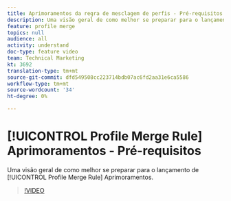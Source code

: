 ```yaml
---
title: Aprimoramentos da regra de mesclagem de perfis - Pré-requisitos
description: Uma visão geral de como melhor se preparar para o lançamento dos Aprimoramentos de regras de mesclagem de Perfis.
feature: profile merge
topics: null
audience: all
activity: understand
doc-type: feature video
team: Technical Marketing
kt: 3692
translation-type: tm+mt
source-git-commit: dfd549508cc223714bdb07ac6fd2aa31e6ca5586
workflow-type: tm+mt
source-wordcount: '34'
ht-degree: 0%

---
```



# [!UICONTROL Profile Merge Rule] Aprimoramentos - Pré-requisitos

Uma visão geral de como melhor se preparar para o lançamento de [!UICONTROL Profile Merge Rule] Aprimoramentos.

>[!VIDEO](https://video.tv.adobe.com/v/28971/?quality=12)
